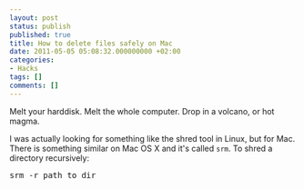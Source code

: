 ```yaml
---
layout: post
status: publish
published: true
title: How to delete files safely on Mac
date: 2011-05-05 05:08:32.000000000 +02:00
categories:
- Hacks
tags: []
comments: []
---
```

Melt your harddisk. Melt the whole computer. Drop in a volcano, or hot magma.

I was actually looking for something like the shred tool in Linux, but for Mac. There is something similar on Mac OS X and it's called `srm`. To shred a directory recursively:
<pre>
srm -r path_to_dir
</pre>
